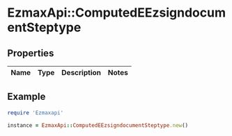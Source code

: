 # EzmaxApi::ComputedEEzsigndocumentSteptype

## Properties

| Name | Type | Description | Notes |
| ---- | ---- | ----------- | ----- |

## Example

```ruby
require 'Ezmaxapi'

instance = EzmaxApi::ComputedEEzsigndocumentSteptype.new()
```

